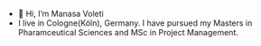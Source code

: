 - 👋 Hi, I’m Manasa Voleti
- I live in Cologne(Köln), Germany. I have pursued my Masters in Pharamceutical Sciences and MSc in Project Management.


<!---
ManasaVoleti/ManasaVoleti is a ✨ special ✨ repository because its `README.md` (this file) appears on your GitHub profile.
You can click the Preview link to take a look at your changes.
--->

